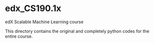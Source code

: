 # edx_CS190.1x
edX Scalable Machine Learning course

This directory contains the original and completely python codes for the entire course.
